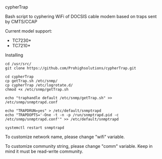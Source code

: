 cypherTrap

Bash script to cyphering WiFi of DOCSIS cable modem based on traps sent by CMTS/CCAP
 
Current model support:
 - TC7230*
 - TC7210*
  
Installing
 
```
cd /usr/src/
git clone https://github.com/Prohighsolutions/cypherTrap.git

cd cypherTrap
cp getTrap.sh /etc/snmp/
cp cypherTrap /etc/logrotate.d/
chmod +x /etc/snmp/getTrap.sh

echo "traphandle default /etc/snmp/getTrap.sh" >> /etc/snmp/snmptrapd.conf

echo "TRAPDRUN=yes" > /etc/default/snmptrapd
echo "TRAPDOPTS='-One -t -n -p /run/snmptrapd.pid -c /etc/snmp/snmptrapd.conf'" >> /etc/default/snmptrapd

systemctl restart snmptrapd

```

To customize network name, please change "wifi" variable.

To customize community string, please change "comm" variable. Keep in mind it must be read-write community.
 
